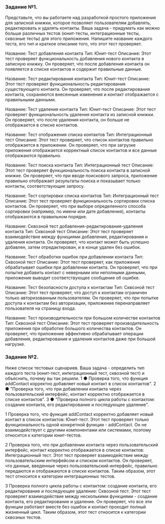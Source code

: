 ### Задание №1.
Представьте, что вы работаете над разработкой простого приложения для записной книжки, которое позволяет пользователям 
добавлять, редактировать и удалять контакты. Ваша задача - придумать как можно больше различных тестов 
(юнит-тесты, интеграционные тесты, сквозные тесты) для этого приложения. Напишите название каждого теста, его тип и 
краткое описание того, что этот тест проверяет.

Название: Тест добавления контакта Тип: Юнит-тест Описание: Этот тест проверяет функциональность добавления 
нового контакта в записную книжку. Он проверяет, что после добавления контакта он появляется в списке контактов 
и содержит правильные данные.

Название: Тест редактирования контакта Тип: Юнит-тест Описание: Этот тест проверяет функциональность редактирования 
существующего контакта. Он проверяет, что после редактирования контакта, сохраняются внесенные изменения и контакт 
отображается с правильными данными.

Название: Тест удаления контакта Тип: Юнит-тест Описание: Этот тест проверяет функциональность удаления контакта из 
записной книжки. Он проверяет, что после удаления контакта, он больше не отображается в списке контактов.

Название: Тест отображения списка контактов Тип: Интеграционный тест Описание: Этот тест проверяет, что список 
контактов правильно отображается в приложении. Он проверяет, что при загрузке приложения отображается корректный 
список контактов и все данные отображаются правильно.

Название: Тест поиска контакта Тип: Интеграционный тест Описание: Этот тест проверяет функциональность поиска 
контакта в записной книжке. Он проверяет, что при вводе поискового запроса, приложение правильно отображает 
результаты поиска и показывает только контакты, соответствующие запросу.

Название: Тест сортировки списка контактов Тип: Интеграционный тест Описание: Этот тест проверяет 
функциональность сортировки списка контактов. Он проверяет, что при выборе определенного способа сортировки 
(например, по имени или дате добавления), контакты отображаются в правильном порядке.

Название: Сквозной тест добавления-редактирования-удаления контакта Тип: Сквозной тест Описание: Этот тест проверяет 
взаимодействие между функциями добавления, редактирования и удаления контакта. Он проверяет, что контакт может быть 
успешно добавлен, затем отредактирован, и в конце удален без ошибок.

Название: Тест обработки ошибок при добавлении контакта Тип: Сквозной тест Описание: Этот тест проверяет, 
как приложение обрабатывает ошибки при добавлении контакта. Он проверяет, что при попытке добавить контакт с 
неверными или неполными данными, приложение выводит соответствующее сообщение об ошибке.

Название: Тест безопасности доступа к контактам Тип: Сквозной тест Описание: Этот тест проверяет, 
что доступ к контактам ограничен только авторизованным пользователям. Он проверяет, что при попытке доступа к 
контактам без авторизации, приложение перенаправляет пользователя на страницу входа.

Название: Тест производительности при большом количестве контактов Тип: Сквозной тест Описание: Этот тест проверяет 
производительность приложения при обработке большого количества контактов. Он проверяет, что приложение эффективно 
обрабатывает операции добавления, редактирования и удаления контактов даже при большой нагрузке.

### Задание №2.
Ниже список тестовых сценариев. Ваша задача - определить тип каждого теста (юнит-тест, интеграционный тест, сквозной тест) и объяснить, почему вы так решили. 1 ● Проверка того, что функция addContact корректно добавляет новый контакт в список контактов". 2 ● "Проверка того, что при добавлении контакта через пользовательский интерфейс, контакт корректно отображается в списке контактов". 3 ● "Проверка полного цикла работы с контактом: создание контакта, его редактирование и последующее удаление".

1
Проверка того, что функция addContact корректно добавляет новый контакт в список контактов: 
Юнит-тест. Этот тест проверяет только функциональность одной конкретной функции - addContact. 
Он не взаимодействует с другими компонентами или системами, поэтому относится к категории юнит-тестов.

2
Проверка того, что при добавлении контакта через пользовательский интерфейс, контакт корректно отображается 
в списке контактов: 
Интеграционный тест. Этот тест проверяет взаимодействие между пользовательским интерфейсом и списком контактов. 
Он проверяет, что данные, введенные через пользовательский интерфейс, правильно передаются и отображаются 
в списке контактов. Таким образом, этот тест относится к категории интеграционных тестов.

3
Проверка полного цикла работы с контактом: создание контакта, его редактирование и последующее удаление: 
Сквозной тест. Этот тест проверяет взаимодействие между несколькими функциями - создание контакта, его 
редактирование и удаление. Он проверяет, что все эти функции работают вместе без ошибок и контакт проходит 
полный жизненный цикл. Таким образом, этот тест относится к категории сквозных тестов.
